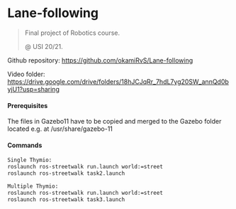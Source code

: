 # Lane-following
> Final project of Robotics course. 
> 
> @ USI 20/21.
>

Github repository: https://github.com/okamiRvS/Lane-following

Video folder: https://drive.google.com/drive/folders/18hJCJqRr_7hdL7yg20SW_annQd0byjU1?usp=sharing

#### Prerequisites
The files in Gazebo11 have to be copied and merged to the Gazebo folder located e.g. at /usr/share/gazebo-11

#### Commands
```sh
Single Thymio:
roslaunch ros-streetwalk run.launch world:=street
roslaunch ros-streetwalk task2.launch
```

```sh
Multiple Thymio:
roslaunch ros-streetwalk run.launch world:=street
roslaunch ros-streetwalk task3.launch
```
